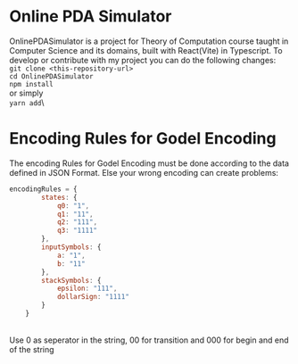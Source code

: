 # Online PDA Simulator
OnlinePDASimulator is a project for Theory of Computation course taught in Computer Science and its domains, built with React(Vite) in Typescript.
To develop or contribute with my project you can do the following changes:\
```git clone <this-repository-url>```\
```cd OnlinePDASimulator```\
```npm install```\
or simply\
```yarn add```\

# Encoding Rules for Godel Encoding
The encoding Rules for Godel Encoding must be done according to the data defined in JSON Format. Else your wrong encoding can create problems:
```js
encodingRules = {
        states: {
            q0: "1",
            q1: "11",
            q2: "111",
            q3: "1111"
        },
        inputSymbols: {
            a: "1",
            b: "11"
        },
        stackSymbols: {
            epsilon: "111",
            dollarSign: "1111"
        }
    }
```
\
Use 0 as seperator in the string, 00 for transition and 000 for begin and end of the string
